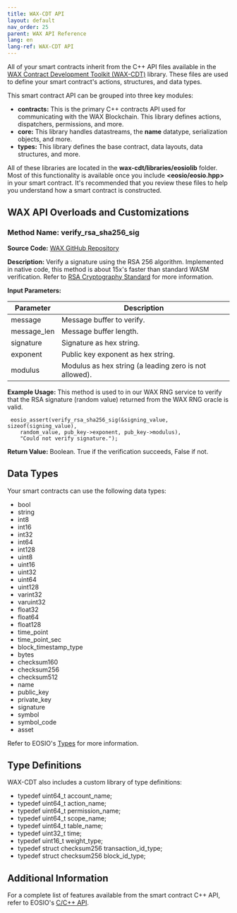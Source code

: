 ```yaml
---
title: WAX-CDT API
layout: default
nav_order: 25
parent: WAX API Reference
lang: en
lang-ref: WAX-CDT API
---
```


All of your smart contracts inherit from the C++ API files available in the [WAX Contract Development Toolkit (WAX-CDT)](/en/dapp-development/wax-cdt/) library. These files are used to define your smart contract's actions, structures, and data types. 

This smart contract API can be grouped into three key modules:

* **contracts:** This is the primary C++ contracts API used for communicating with the WAX Blockchain. This library defines actions, dispatchers, permissions, and more. 
* **core:** This library handles datastreams, the **name** datatype, serialization objects, and more. 
* **types:** This library defines the base contract, data layouts, data structures, and more. 

All of these libraries are located in the **wax-cdt/libraries/eosiolib** folder. Most of this functionality is available once you include **<eosio/eosio.hpp>** in your smart contract. It's recommended that you review these files to help you understand how a smart contract is constructed.

## WAX API Overloads and Customizations 

### Method Name: verify_rsa_sha256_sig

**Source Code:** <a href="https://github.com/worldwide-asset-exchange/wax-cdt/blob/master/libraries/eosiolib/core/eosio/crypto.hpp#L283" target="_blank">WAX GitHub Repository</a>

**Description:** Verify a signature using the RSA 256 algorithm. Implemented in native code, this method is about 15x's faster than standard WASM verification. Refer to <a href="https://www.emc.com/collateral/white-papers/h11300-pkcs-1v2-2-rsa-cryptography-standard-wp.pdf" target="_blank">RSA Cryptography Standard</a> for more information.

**Input Parameters:**

| Parameter | Description
| --- | -------------------------- |
| message | Message buffer to verify. |
| message_len | Message buffer length. |
| signature | Signature as hex string. |
| exponent | Public key exponent as hex string. |
| modulus  | Modulus as hex string (a leading zero is not allowed). |

**Example Usage:** This method is used to in our WAX RNG service to verify that the RSA signature (random value) returned from the WAX RNG oracle is valid.

```
 eosio_assert(verify_rsa_sha256_sig(&signing_value, sizeof(signing_value), 
    random_value, pub_key->exponent, pub_key->modulus),
    "Could not verify signature.");
```


**Return Value:** Boolean. True if the verification succeeds, False if not.

## Data Types

Your smart contracts can use the following data types:

* bool
* string
* int8
* int16
* int32
* int64
* int128
* uint8
* uint16
* uint32
* uint64
* uint128
* varint32
* varuint32
* float32
* float64
* float128
* time_point
* time_point_sec
* block_timestamp_type
* bytes
* checksum160
* checksum256
* checksum512
* name
* public_key
* private_key
* signature
* symbol
* symbol_code
* asset

Refer to EOSIO's <a href="https://eosio.github.io/eosio.cdt/1.6.0/group__types.html" target="_blank">Types</a> for more information.

## Type Definitions

WAX-CDT also includes a custom library of type definitions:

* typedef uint64_t account_name;
* typedef uint64_t action_name;
* typedef uint64_t permission_name;
* typedef uint64_t scope_name;
* typedef uint64_t table_name;
* typedef uint32_t time;
* typedef uint16_t weight_type;
* typedef struct checksum256 transaction_id_type;
* typedef struct checksum256 block_id_type;

## Additional Information

For a complete list of features available from the smart contract C++ API, refer to EOSIO's <a href="https://eosio.github.io/eosio.cdt" target="_blank">C/C++ API</a>.